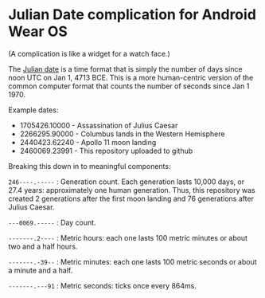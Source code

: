 # Julian Date complication for Android Wear OS

(A complication is like a widget for a watch face.)

The [Julian date](https://en.wikipedia.org/wiki/Julian_day) is a time format that is simply the number of days since noon UTC on Jan 1, 4713 BCE. This is a more human-centric version of the common computer format that counts the number of seconds since Jan 1 1970.

Example dates:
* 1705426.10000 - Assassination of Julius Caesar
* 2266295.90000 - Columbus lands in the Western Hemisphere
* 2440423.62240 - Apollo 11 moon landing
* 2460069.23991 - This repository uploaded to github

Breaking this down in to meaningful components:

`246----.-----` : Generation count. Each generation lasts 10,000 days, or 27.4 years: approximately one human generation. Thus, this repository was created 2 generations after the first moon landing and 76 generations after Julius Caesar.

`---0069.-----` : Day count.

`-------.2----` : Metric hours: each one lasts 100 metric minutes or about two and a half hours.

`-------.-39--` : Metric minutes: each one lasts 100 metric seconds or about a minute and a half.

`-------.---91` : Metric seconds: ticks once every 864ms.
